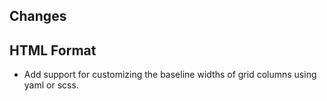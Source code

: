 ## Changes

## HTML Format

- Add support for customizing the baseline widths of grid columns using yaml or scss.
